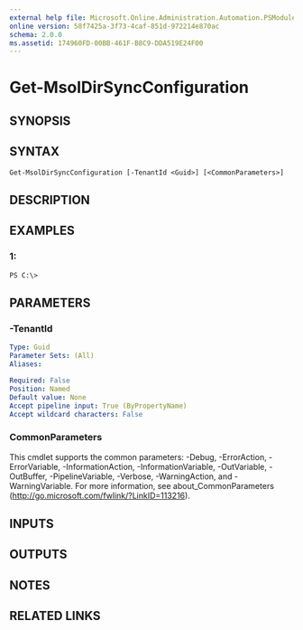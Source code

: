 ```yaml
---
external help file: Microsoft.Online.Administration.Automation.PSModule.dll-Help.xml
online version: 58f7425a-3f73-4caf-851d-972214e870ac
schema: 2.0.0
ms.assetid: 174960FD-00BB-461F-B8C9-DDA519E24F00
---
```


# Get-MsolDirSyncConfiguration

## SYNOPSIS

## SYNTAX

```
Get-MsolDirSyncConfiguration [-TenantId <Guid>] [<CommonParameters>]
```

## DESCRIPTION

## EXAMPLES

### 1:
```
PS C:\>
```

## PARAMETERS

### -TenantId
```yaml
Type: Guid
Parameter Sets: (All)
Aliases: 

Required: False
Position: Named
Default value: None
Accept pipeline input: True (ByPropertyName)
Accept wildcard characters: False
```

### CommonParameters
This cmdlet supports the common parameters: -Debug, -ErrorAction, -ErrorVariable, -InformationAction, -InformationVariable, -OutVariable, -OutBuffer, -PipelineVariable, -Verbose, -WarningAction, and -WarningVariable. For more information, see about_CommonParameters (http://go.microsoft.com/fwlink/?LinkID=113216).

## INPUTS

## OUTPUTS

## NOTES

## RELATED LINKS


